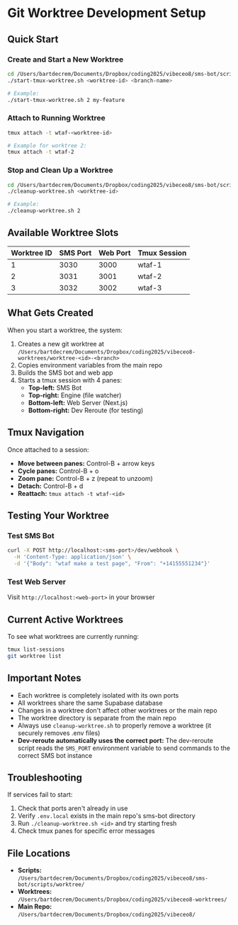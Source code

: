# Git Worktree Development Setup

## Quick Start

### Create and Start a New Worktree
```bash
cd /Users/bartdecrem/Documents/Dropbox/coding2025/vibeceo8/sms-bot/scripts/worktree
./start-tmux-worktree.sh <worktree-id> <branch-name>

# Example:
./start-tmux-worktree.sh 2 my-feature
```

### Attach to Running Worktree
```bash
tmux attach -t wtaf-<worktree-id>

# Example for worktree 2:
tmux attach -t wtaf-2
```

### Stop and Clean Up a Worktree
```bash
cd /Users/bartdecrem/Documents/Dropbox/coding2025/vibeceo8/sms-bot/scripts/worktree
./cleanup-worktree.sh <worktree-id>

# Example:
./cleanup-worktree.sh 2
```

## Available Worktree Slots

| Worktree ID | SMS Port | Web Port | Tmux Session |
|------------|----------|----------|--------------|
| 1          | 3030     | 3000     | wtaf-1       |
| 2          | 3031     | 3001     | wtaf-2       |
| 3          | 3032     | 3002     | wtaf-3       |

## What Gets Created

When you start a worktree, the system:
1. Creates a new git worktree at `/Users/bartdecrem/Documents/Dropbox/coding2025/vibeceo8-worktrees/worktree-<id>-<branch>`
2. Copies environment variables from the main repo
3. Builds the SMS bot and web app
4. Starts a tmux session with 4 panes:
   - **Top-left:** SMS Bot
   - **Top-right:** Engine (file watcher)
   - **Bottom-left:** Web Server (Next.js)
   - **Bottom-right:** Dev Reroute (for testing)

## Tmux Navigation

Once attached to a session:
- **Move between panes:** Control-B + arrow keys
- **Cycle panes:** Control-B + o
- **Zoom pane:** Control-B + z (repeat to unzoom)
- **Detach:** Control-B + d
- **Reattach:** `tmux attach -t wtaf-<id>`

## Testing Your Worktree

### Test SMS Bot
```bash
curl -X POST http://localhost:<sms-port>/dev/webhook \
  -H 'Content-Type: application/json' \
  -d '{"Body": "wtaf make a test page", "From": "+14155551234"}'
```

### Test Web Server
Visit `http://localhost:<web-port>` in your browser

## Current Active Worktrees

To see what worktrees are currently running:
```bash
tmux list-sessions
git worktree list
```

## Important Notes

- Each worktree is completely isolated with its own ports
- All worktrees share the same Supabase database
- Changes in a worktree don't affect other worktrees or the main repo
- The worktree directory is separate from the main repo
- Always use `cleanup-worktree.sh` to properly remove a worktree (it securely removes .env files)
- **Dev-reroute automatically uses the correct port:** The dev-reroute script reads the `SMS_PORT` environment variable to send commands to the correct SMS bot instance

## Troubleshooting

If services fail to start:
1. Check that ports aren't already in use
2. Verify `.env.local` exists in the main repo's sms-bot directory
3. Run `./cleanup-worktree.sh <id>` and try starting fresh
4. Check tmux panes for specific error messages

## File Locations

- **Scripts:** `/Users/bartdecrem/Documents/Dropbox/coding2025/vibeceo8/sms-bot/scripts/worktree/`
- **Worktrees:** `/Users/bartdecrem/Documents/Dropbox/coding2025/vibeceo8-worktrees/`
- **Main Repo:** `/Users/bartdecrem/Documents/Dropbox/coding2025/vibeceo8/`